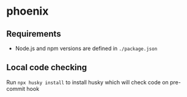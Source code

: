 # phoenix

## Requirements

- Node.js and npm versions are defined in `./package.json`

## Local code checking

Run `npx husky install` to install husky which will check code on pre-commit hook
